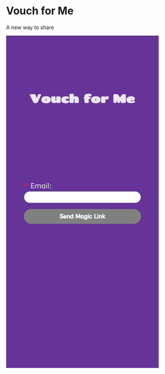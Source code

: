 # Vouch for Me

A new way to share


![Vouch for Me Screenshot](./project_mgmt/assets/images/project.png)
